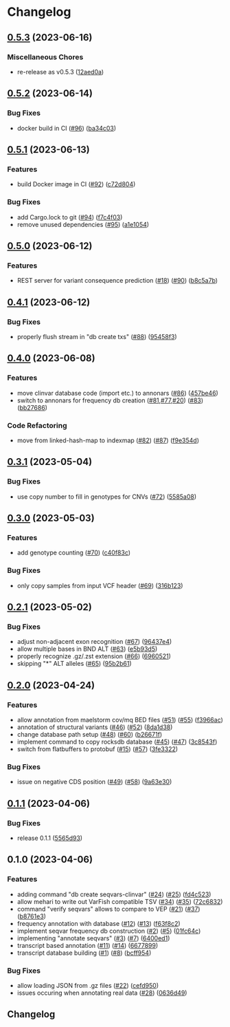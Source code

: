 # Changelog

## [0.5.3](https://github.com/bihealth/mehari/compare/v0.5.2...v0.5.3) (2023-06-16)


### Miscellaneous Chores

* re-release as v0.5.3 ([12aed0a](https://github.com/bihealth/mehari/commit/12aed0aa98e8714c02425cf977faf33eb7d6c312))

## [0.5.2](https://github.com/bihealth/mehari/compare/v0.5.1...v0.5.2) (2023-06-14)


### Bug Fixes

* docker build in CI ([#96](https://github.com/bihealth/mehari/issues/96)) ([ba34c03](https://github.com/bihealth/mehari/commit/ba34c034c17849b729dbc5faa9fd57bbaba913fa))

## [0.5.1](https://github.com/bihealth/mehari/compare/v0.5.0...v0.5.1) (2023-06-13)


### Features

* build Docker image in CI ([#92](https://github.com/bihealth/mehari/issues/92)) ([c72d804](https://github.com/bihealth/mehari/commit/c72d80494043e46cf80113ccd984984d730e9368))


### Bug Fixes

* add Cargo.lock to git ([#94](https://github.com/bihealth/mehari/issues/94)) ([f7c4f03](https://github.com/bihealth/mehari/commit/f7c4f03628e8657a510f471245dfbc6d3c0382c8))
* remove unused dependencies ([#95](https://github.com/bihealth/mehari/issues/95)) ([a1e1054](https://github.com/bihealth/mehari/commit/a1e10542403339c4e7e421e74eef95e74ecf5468))

## [0.5.0](https://github.com/bihealth/mehari/compare/v0.4.1...v0.5.0) (2023-06-12)


### Features

* REST server for variant consequence prediction ([#18](https://github.com/bihealth/mehari/issues/18)) ([#90](https://github.com/bihealth/mehari/issues/90)) ([b8c5a7b](https://github.com/bihealth/mehari/commit/b8c5a7b6ec60e03fe7d973f96cab6ac2e628e7ea))

## [0.4.1](https://github.com/bihealth/mehari/compare/v0.4.0...v0.4.1) (2023-06-12)


### Bug Fixes

* properly flush stream in "db create txs" ([#88](https://github.com/bihealth/mehari/issues/88)) ([95458f3](https://github.com/bihealth/mehari/commit/95458f3e0e8d598bfdb1ad24e8ae6bb930a725a9))

## [0.4.0](https://github.com/bihealth/mehari/compare/v0.3.1...v0.4.0) (2023-06-08)


### Features

* move clinvar database code (import etc.) to annonars ([#86](https://github.com/bihealth/mehari/issues/86)) ([457be46](https://github.com/bihealth/mehari/commit/457be468591ee56d7b0c6afabde4e6ef18611d31))
* switch to annonars for frequency db creation ([#81](https://github.com/bihealth/mehari/issues/81),[#77](https://github.com/bihealth/mehari/issues/77),[#20](https://github.com/bihealth/mehari/issues/20)) ([#83](https://github.com/bihealth/mehari/issues/83)) ([bb27686](https://github.com/bihealth/mehari/commit/bb2768686cbd96d20d064c58eaadbc18e09ce35c))


### Code Refactoring

* move from linked-hash-map to indexmap ([#82](https://github.com/bihealth/mehari/issues/82)) ([#87](https://github.com/bihealth/mehari/issues/87)) ([f9e354d](https://github.com/bihealth/mehari/commit/f9e354dbcbe32e25c2a41d90ad1d0b2874332a06))

## [0.3.1](https://github.com/bihealth/mehari/compare/v0.3.0...v0.3.1) (2023-05-04)


### Bug Fixes

* use copy number to fill in genotypes for CNVs ([#72](https://github.com/bihealth/mehari/issues/72)) ([5585a08](https://github.com/bihealth/mehari/commit/5585a084ea10de0612334530ff9a4a55b60518d3))

## [0.3.0](https://github.com/bihealth/mehari/compare/v0.2.1...v0.3.0) (2023-05-03)


### Features

* add genotype counting ([#70](https://github.com/bihealth/mehari/issues/70)) ([c40f83c](https://github.com/bihealth/mehari/commit/c40f83ccfa5bd669e3acec2280084b072738695b))


### Bug Fixes

* only copy samples from input VCF header ([#69](https://github.com/bihealth/mehari/issues/69)) ([316b123](https://github.com/bihealth/mehari/commit/316b1237648435121e3d2c877426dc36ca31bcdd))

## [0.2.1](https://github.com/bihealth/mehari/compare/v0.2.0...v0.2.1) (2023-05-02)


### Bug Fixes

* adjust non-adjacent exon recognition ([#67](https://github.com/bihealth/mehari/issues/67)) ([96437e4](https://github.com/bihealth/mehari/commit/96437e4a69349cabc7a165a130fd974a133fe307))
* allow multiple bases in BND ALT ([#63](https://github.com/bihealth/mehari/issues/63)) ([e5b93d5](https://github.com/bihealth/mehari/commit/e5b93d5727c16cd0881cfcc4e59777a6b9ab5923))
* properly recognize .gz/.zst extension ([#66](https://github.com/bihealth/mehari/issues/66)) ([6960521](https://github.com/bihealth/mehari/commit/696052175c1dbd5d9cc48026a4abddc33f81fd23))
* skipping "*" ALT alleles ([#65](https://github.com/bihealth/mehari/issues/65)) ([95b2b61](https://github.com/bihealth/mehari/commit/95b2b6170f1180545a7e3d327ee61d32ebf6ba59))

## [0.2.0](https://github.com/bihealth/mehari/compare/v0.1.1...v0.2.0) (2023-04-24)


### Features

* allow annotation from maelstorm cov/mq BED files ([#51](https://github.com/bihealth/mehari/issues/51)) ([#55](https://github.com/bihealth/mehari/issues/55)) ([f3966ac](https://github.com/bihealth/mehari/commit/f3966acb9a7e0d81be2f6ece51422766bafcca09))
* annotation of structural variants ([#46](https://github.com/bihealth/mehari/issues/46)) ([#52](https://github.com/bihealth/mehari/issues/52)) ([8da1d38](https://github.com/bihealth/mehari/commit/8da1d388e21d6214e0cbe96ac54f703d9a736638))
* change database path setup ([#48](https://github.com/bihealth/mehari/issues/48)) ([#60](https://github.com/bihealth/mehari/issues/60)) ([b26671f](https://github.com/bihealth/mehari/commit/b26671fb5c1b7ede8f0ede58c97d778586b761a0))
* implement command to copy rocksdb database ([#45](https://github.com/bihealth/mehari/issues/45)) ([#47](https://github.com/bihealth/mehari/issues/47)) ([3c8543f](https://github.com/bihealth/mehari/commit/3c8543fbae281e8f9ea41bbad1718608fc9f00a6))
* switch from flatbuffers to protobuf ([#15](https://github.com/bihealth/mehari/issues/15)) ([#57](https://github.com/bihealth/mehari/issues/57)) ([3fe3322](https://github.com/bihealth/mehari/commit/3fe332246fc5730a31d8a355bc92ba106e956db8))


### Bug Fixes

* issue on negative CDS position ([#49](https://github.com/bihealth/mehari/issues/49)) ([#58](https://github.com/bihealth/mehari/issues/58)) ([9a63e30](https://github.com/bihealth/mehari/commit/9a63e3004e044c65c6552e3698b3a3daeeab3a6f))

## [0.1.1](https://github.com/bihealth/mehari/compare/v0.1.0...v0.1.1) (2023-04-06)


### Bug Fixes

* release 0.1.1 ([5565d93](https://github.com/bihealth/mehari/commit/5565d93e082de77f1f9b532bd581c827390e4b68))

## 0.1.0 (2023-04-06)


### Features

* adding command "db create seqvars-clinvar" ([#24](https://github.com/bihealth/mehari/issues/24)) ([#25](https://github.com/bihealth/mehari/issues/25)) ([fd4c523](https://github.com/bihealth/mehari/commit/fd4c5238c2ff5b56577642ed4447b0abbf84d739))
* allow mehari to write out VarFish compatible TSV ([#34](https://github.com/bihealth/mehari/issues/34)) ([#35](https://github.com/bihealth/mehari/issues/35)) ([72c6832](https://github.com/bihealth/mehari/commit/72c6832636c4a9a632439a2d0d9ebc2d21192209))
* command "verify seqvars" allows to compare to VEP ([#21](https://github.com/bihealth/mehari/issues/21)) ([#37](https://github.com/bihealth/mehari/issues/37)) ([b8761e3](https://github.com/bihealth/mehari/commit/b8761e3f255b1ef9988e44d61dea5bd099bfaf44))
* frequency annotation with database ([#12](https://github.com/bihealth/mehari/issues/12)) ([#13](https://github.com/bihealth/mehari/issues/13)) ([f63f8c2](https://github.com/bihealth/mehari/commit/f63f8c2f7e10487a126557bcbf8d7853ef418e7c))
* implement seqvar frequency db construction ([#2](https://github.com/bihealth/mehari/issues/2)) ([#5](https://github.com/bihealth/mehari/issues/5)) ([01fc64c](https://github.com/bihealth/mehari/commit/01fc64c2f8aa351768bd5c1703a88d7a7cb021a8))
* implementing "annotate seqvars" ([#3](https://github.com/bihealth/mehari/issues/3)) ([#7](https://github.com/bihealth/mehari/issues/7)) ([6400ed1](https://github.com/bihealth/mehari/commit/6400ed1d79ba736658549572ba0b16b6fe4626c7))
* transcript based annotation ([#11](https://github.com/bihealth/mehari/issues/11)) ([#14](https://github.com/bihealth/mehari/issues/14)) ([6677899](https://github.com/bihealth/mehari/commit/66778992274107e9a632870ead0b6d97161f7b7e))
* transcript database building ([#1](https://github.com/bihealth/mehari/issues/1)) ([#8](https://github.com/bihealth/mehari/issues/8)) ([bcff954](https://github.com/bihealth/mehari/commit/bcff9546b535fbd98caa35f89102cf6539be33b3))


### Bug Fixes

* allow loading JSON from .gz files ([#22](https://github.com/bihealth/mehari/issues/22)) ([cefd950](https://github.com/bihealth/mehari/commit/cefd950d823f40f94b095358a1ce7cdd7d834843))
* issues occuring when annotating real data ([#28](https://github.com/bihealth/mehari/issues/28)) ([0636d49](https://github.com/bihealth/mehari/commit/0636d490d2a17a0e8688c85d5b018ab1d0ae117f))

## Changelog
